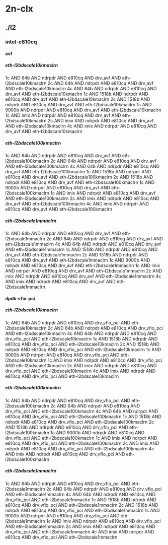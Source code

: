 # 2n-clx
## ./l2
### intel-e810cq
#### avf
##### eth-l2bdscale10kmaclrn
1c AND 64b AND ndrpdr AND e810cq AND drv_avf AND eth-l2bdscale10kmaclrn
2c AND 64b AND ndrpdr AND e810cq AND drv_avf AND eth-l2bdscale10kmaclrn
4c AND 64b AND ndrpdr AND e810cq AND drv_avf AND eth-l2bdscale10kmaclrn
1c AND 1518b AND ndrpdr AND e810cq AND drv_avf AND eth-l2bdscale10kmaclrn
2c AND 1518b AND ndrpdr AND e810cq AND drv_avf AND eth-l2bdscale10kmaclrn
1c AND 9000b AND ndrpdr AND e810cq AND drv_avf AND eth-l2bdscale10kmaclrn
1c AND imix AND ndrpdr AND e810cq AND drv_avf AND eth-l2bdscale10kmaclrn
2c AND imix AND ndrpdr AND e810cq AND drv_avf AND eth-l2bdscale10kmaclrn
4c AND imix AND ndrpdr AND e810cq AND drv_avf AND eth-l2bdscale10kmaclrn
##### eth-l2bdscale100kmaclrn
1c AND 64b AND ndrpdr AND e810cq AND drv_avf AND eth-l2bdscale100kmaclrn
2c AND 64b AND ndrpdr AND e810cq AND drv_avf AND eth-l2bdscale100kmaclrn
4c AND 64b AND ndrpdr AND e810cq AND drv_avf AND eth-l2bdscale100kmaclrn
1c AND 1518b AND ndrpdr AND e810cq AND drv_avf AND eth-l2bdscale100kmaclrn
2c AND 1518b AND ndrpdr AND e810cq AND drv_avf AND eth-l2bdscale100kmaclrn
1c AND 9000b AND ndrpdr AND e810cq AND drv_avf AND eth-l2bdscale100kmaclrn
1c AND imix AND ndrpdr AND e810cq AND drv_avf AND eth-l2bdscale100kmaclrn
2c AND imix AND ndrpdr AND e810cq AND drv_avf AND eth-l2bdscale100kmaclrn
4c AND imix AND ndrpdr AND e810cq AND drv_avf AND eth-l2bdscale100kmaclrn
##### eth-l2bdscale1mmaclrn
1c AND 64b AND ndrpdr AND e810cq AND drv_avf AND eth-l2bdscale1mmaclrn
2c AND 64b AND ndrpdr AND e810cq AND drv_avf AND eth-l2bdscale1mmaclrn
4c AND 64b AND ndrpdr AND e810cq AND drv_avf AND eth-l2bdscale1mmaclrn
1c AND 1518b AND ndrpdr AND e810cq AND drv_avf AND eth-l2bdscale1mmaclrn
2c AND 1518b AND ndrpdr AND e810cq AND drv_avf AND eth-l2bdscale1mmaclrn
1c AND 9000b AND ndrpdr AND e810cq AND drv_avf AND eth-l2bdscale1mmaclrn
1c AND imix AND ndrpdr AND e810cq AND drv_avf AND eth-l2bdscale1mmaclrn
2c AND imix AND ndrpdr AND e810cq AND drv_avf AND eth-l2bdscale1mmaclrn
4c AND imix AND ndrpdr AND e810cq AND drv_avf AND eth-l2bdscale1mmaclrn
#### dpdk-vfio-pci
##### eth-l2bdscale10kmaclrn
1c AND 64b AND ndrpdr AND e810cq AND drv_vfio_pci AND eth-l2bdscale10kmaclrn
2c AND 64b AND ndrpdr AND e810cq AND drv_vfio_pci AND eth-l2bdscale10kmaclrn
4c AND 64b AND ndrpdr AND e810cq AND drv_vfio_pci AND eth-l2bdscale10kmaclrn
1c AND 1518b AND ndrpdr AND e810cq AND drv_vfio_pci AND eth-l2bdscale10kmaclrn
2c AND 1518b AND ndrpdr AND e810cq AND drv_vfio_pci AND eth-l2bdscale10kmaclrn
1c AND 9000b AND ndrpdr AND e810cq AND drv_vfio_pci AND eth-l2bdscale10kmaclrn
1c AND imix AND ndrpdr AND e810cq AND drv_vfio_pci AND eth-l2bdscale10kmaclrn
2c AND imix AND ndrpdr AND e810cq AND drv_vfio_pci AND eth-l2bdscale10kmaclrn
4c AND imix AND ndrpdr AND e810cq AND drv_vfio_pci AND eth-l2bdscale10kmaclrn
##### eth-l2bdscale100kmaclrn
1c AND 64b AND ndrpdr AND e810cq AND drv_vfio_pci AND eth-l2bdscale100kmaclrn
2c AND 64b AND ndrpdr AND e810cq AND drv_vfio_pci AND eth-l2bdscale100kmaclrn
4c AND 64b AND ndrpdr AND e810cq AND drv_vfio_pci AND eth-l2bdscale100kmaclrn
1c AND 1518b AND ndrpdr AND e810cq AND drv_vfio_pci AND eth-l2bdscale100kmaclrn
2c AND 1518b AND ndrpdr AND e810cq AND drv_vfio_pci AND eth-l2bdscale100kmaclrn
1c AND 9000b AND ndrpdr AND e810cq AND drv_vfio_pci AND eth-l2bdscale100kmaclrn
1c AND imix AND ndrpdr AND e810cq AND drv_vfio_pci AND eth-l2bdscale100kmaclrn
2c AND imix AND ndrpdr AND e810cq AND drv_vfio_pci AND eth-l2bdscale100kmaclrn
4c AND imix AND ndrpdr AND e810cq AND drv_vfio_pci AND eth-l2bdscale100kmaclrn
##### eth-l2bdscale1mmaclrn
1c AND 64b AND ndrpdr AND e810cq AND drv_vfio_pci AND eth-l2bdscale1mmaclrn
2c AND 64b AND ndrpdr AND e810cq AND drv_vfio_pci AND eth-l2bdscale1mmaclrn
4c AND 64b AND ndrpdr AND e810cq AND drv_vfio_pci AND eth-l2bdscale1mmaclrn
1c AND 1518b AND ndrpdr AND e810cq AND drv_vfio_pci AND eth-l2bdscale1mmaclrn
2c AND 1518b AND ndrpdr AND e810cq AND drv_vfio_pci AND eth-l2bdscale1mmaclrn
1c AND 9000b AND ndrpdr AND e810cq AND drv_vfio_pci AND eth-l2bdscale1mmaclrn
1c AND imix AND ndrpdr AND e810cq AND drv_vfio_pci AND eth-l2bdscale1mmaclrn
2c AND imix AND ndrpdr AND e810cq AND drv_vfio_pci AND eth-l2bdscale1mmaclrn
4c AND imix AND ndrpdr AND e810cq AND drv_vfio_pci AND eth-l2bdscale1mmaclrn
